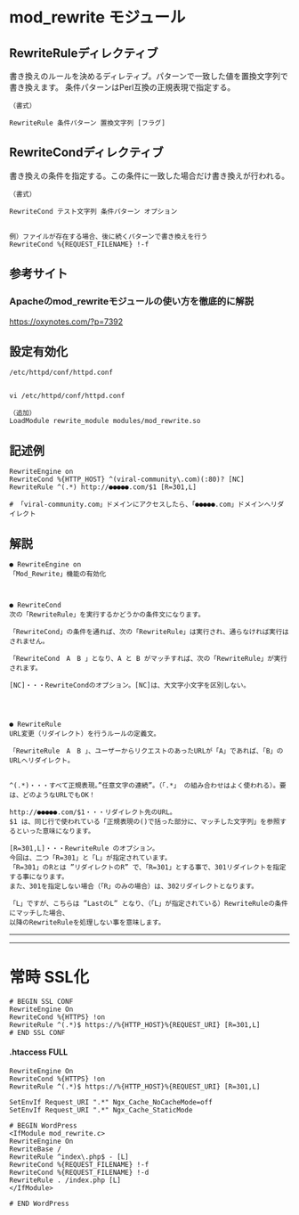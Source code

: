 # mod_rewrite モジュール

## RewriteRuleディレクティブ

書き換えのルールを決めるディレティブ。パターンで一致した値を置換文字列で書き換えます。
条件パターンはPerl互換の正規表現で指定する。

```
（書式）

RewriteRule 条件パターン 置換文字列 [フラグ]
```

## RewriteCondディレクティブ

書き換えの条件を指定する。この条件に一致した場合だけ書き換えが行われる。

```
（書式）

RewriteCond テスト文字列 条件パターン オプション


例）ファイルが存在する場合、後に続くパターンで書き換えを行う
RewriteCond %{REQUEST_FILENAME} !-f
```


## 参考サイト
### Apacheのmod_rewriteモジュールの使い方を徹底的に解説
https://oxynotes.com/?p=7392









## 設定有効化
```
/etc/httpd/conf/httpd.conf


vi /etc/httpd/conf/httpd.conf

（追加）
LoadModule rewrite_module modules/mod_rewrite.so
```

## 記述例
```
RewriteEngine on
RewriteCond %{HTTP_HOST} ^(viral-community\.com)(:80)? [NC]
RewriteRule ^(.*) http://●●●●●.com/$1 [R=301,L]

# 「viral-community.com」ドメインにアクセスしたら、「●●●●●.com」ドメインへリダイレクト
```
## 解説
```
● RewriteEngine on 
「Mod_Rewrite」機能の有効化



● RewriteCond
次の「RewriteRule」を実行するかどうかの条件文になります。

「RewriteCond」の条件を通れば、次の「RewriteRule」は実行され、通らなければ実行はされません。

「RewriteCond　A　B 」となり、A と B がマッチすれば、次の「RewriteRule」が実行されます。

[NC]・・・RewriteCondのオプション。[NC]は、大文字小文字を区別しない。




● RewriteRule
URL変更（リダイレクト）を行うルールの定義文。

「RewriteRule　A　B 」、ユーザーからリクエストのあったURLが「A」であれば、「B」のURLへリダイレクト。


^(.*)・・・すべて正規表現。”任意文字の連続”。（「.*」 の組み合わせはよく使われる）。要は、どのようなURLでもOK！

http://●●●●●.com/$1・・・リダイレクト先のURL。
$1 は、同じ行で使われている「正規表現の()で括った部分に、マッチした文字列」を参照するといった意味になります。

[R=301,L]・・・RewriteRule のオプション。
今回は、二つ「R=301」と「L」が指定されています。
「R=301」のRとは ”リダイレクトのR” で、「R=301」とする事で、301リダイレクトを指定する事になります。
また、301を指定しない場合（「R」のみの場合）は、302リダイレクトとなります。

「L」ですが、こちらは ”LastのL” となり、（「L」が指定されている）RewriteRuleの条件にマッチした場合、
以降のRewriteRuleを処理しない事を意味します。
```

_________________________________________________________________________________________
_________________________________________________________________________________________
# 常時 SSL化

```
# BEGIN SSL CONF
RewriteEngine On
RewriteCond %{HTTPS} !on
RewriteRule ^(.*)$ https://%{HTTP_HOST}%{REQUEST_URI} [R=301,L]
# END SSL CONF
```

#### .htaccess   FULL
```
RewriteEngine On
RewriteCond %{HTTPS} !on
RewriteRule ^(.*)$ https://%{HTTP_HOST}%{REQUEST_URI} [R=301,L]

SetEnvIf Request_URI ".*" Ngx_Cache_NoCacheMode=off
SetEnvIf Request_URI ".*" Ngx_Cache_StaticMode

# BEGIN WordPress
<IfModule mod_rewrite.c>
RewriteEngine On
RewriteBase /
RewriteRule ^index\.php$ - [L]
RewriteCond %{REQUEST_FILENAME} !-f
RewriteCond %{REQUEST_FILENAME} !-d
RewriteRule . /index.php [L]
</IfModule>

# END WordPress
```
